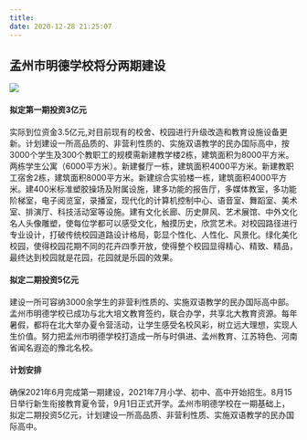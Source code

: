```yaml
---
title: 
date: 2020-12-28 21:25:07
---
```


## 孟州市明德学校将分两期建设
![](/images/main.jpeg)
#### 拟定第一期投资3亿元
实际到位资金3.5亿元,对目前现有的校舍、校园进行升级改造和教育设施设备更新。计划建设一所高品质的、非营利性质的、实施双语教学的民办国际高中，按3000个学生及300个教职工的规模需新建教学楼2栋，建筑面积为8000平方米。两栋学生公寓（6000平方米）。新建餐厅一栋，建筑面积4000平方米。新建教职工宿舍2栋，建筑面积8000平方米。新建综合实验楼一栋，建筑面积4000平方米。建400米标准塑胶操场及附属设施，建多功能的报告厅，多媒体教室，多功能阶梯室，电子阅览室，录播室，现代化的计算机控制中心、语音室、舞蹈室、美术室、排演厅、科技活动室等设施。建有文化长廊、历史屏风、艺术展馆、中外文化名人头像雕塑，使每位学都可以感受文化，触摸历史，欣赏艺术。对校园路径进行专业设计，打破传统校园道路设计格局，彰显个性化、人性化、风景化。绿化美化校园，使得校园花期不同的花卉四季开放，使得整个校园显得精心、精致、精品，最终达到校园就是花园，花园就是乐园的效果。

#### 拟定二期投资5亿元
建设一所可容纳3000余学生的非营利性质的、实施双语教学的民办国际高中部。孟州市明德学校已成功与北大培文教育签约，联合办学，共享北大教育资源。每年暑假，都将在北大举办夏令营活动，让学生感受名校风彩，树立远大理想，实现人生价值。努力把孟州市明德学校打造成一所与时俱进、孟州教育、江苏特色、河南省闻名遐迩的豫北名校。

#### 计划安排
确保2021年6月完成第一期建设，2021年7月小学、初中、高中开始招生。8月15日举行新生衔接教育夏令营，9月1日正式开学。孟州市明德学校在一期基础上，拟定二期投资5亿元，计划建设一所高品质、非营利性质、实施双语教学的民办国际高中。


